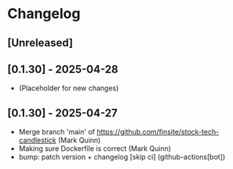 # Changelog

## [Unreleased]

## [0.1.30] - 2025-04-28

- (Placeholder for new changes)

## [0.1.30] - 2025-04-27

- Merge branch 'main' of https://github.com/finsite/stock-tech-candlestick (Mark
  Quinn)
- Making sure Dockerfile is correct (Mark Quinn)
- bump: patch version + changelog [skip ci] (github-actions[bot])
